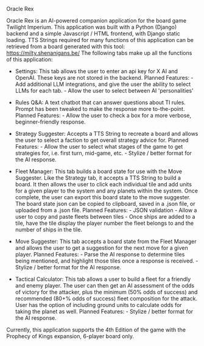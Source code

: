 Oracle Rex

Oracle Rex is an AI-powered companion application for the board game Twilight Imperium. This application was built with a Python (Django) backend and a simple Javascript / HTML frontend, with Django static loading.
TTS Strings required for many functions of this application can be retrieved from a board generated with this tool: https://milty.shenanigans.be/
The following tabs make up all the functions of this application:
  
  - Settings: This tab allows the user to enter an api key for X AI and OpenAI. These keys are not stored in the backend.
  Planned Features: - Add additional LLM integrations, and give the user the ability to select LLMs for each tab.
                    - Allow the user to select between AI 'personalities'
  
  - Rules Q&A: A text chatbot that can answer questions about TI rules. Prompt has been tweaked to make the response more to-the-point.
  Planned Features: - Allow the user to check a box for a more verbose, beginner-friendly response.

  - Strategy Suggester: Accepts a TTS String to recreate a board and allows the user to select a faction to get overall strategy advice for.
  Planned Features: - Allow the user to select what stages of the game to get strategies for, i.e. first turn, mid-game, etc.
                    - Stylize / better format for the AI response.

  - Fleet Manager: This tab builds a board state for use with the Move Suggester. Like the Strategy tab, it accepts a TTS String to build a board.
  It then allows the user to click each individual tile and add units for a given player to the system and any planets within the system.
  Once complete, the user can export this board state to the move suggester. The board state json can be copied to clipboard, saved in a .json file, or uploaded from a .json file.
  Planned Features: - JSON validation
                    - Allow a user to copy and paste fleets between tiles
                    - Once ships are added to a tile, have the tile display the player number the fleet belongs to and the number of ships in the tile.

  - Move Suggester: This tab accepts a board state from the Fleet Manager and allows the user to get a suggestion for the next move for a given player.
  Planned Features: - Parse the AI response to determine tiles being mentioned, and highlight those tiles once a response is received.
                    - Stylize / better format for the AI response.
    
  - Tactical Calculator: This tab allows a user to build a fleet for a friendly and enemy player. The user can then get an AI assessment of the odds of victory for the attacker,
  plus the minimum (50% odds of success) and recommended (80+% odds of success) fleet composition for the attack.
  User has the option of including ground units to calculate odds for taking the planet as well.
  Planned Features: - Stylize / better format for the AI response.

Currently, this application supports the 4th Edition of the game with the Prophecy of Kings expansion, 6-player board only.
